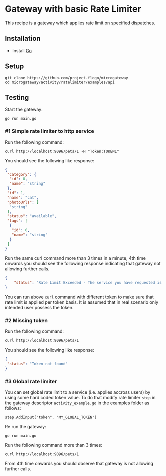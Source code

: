 # Gateway with basic Rate Limiter
This recipe is a gateway which applies rate limit on specified dispatches.

## Installation
* Install [Go](https://golang.org/)

## Setup
```
git clone https://github.com/project-flogo/microgateway
cd microgateway/activity/ratelimiter/examples/api
```

## Testing

Start the gateway:
```
go run main.go
```

### #1 Simple rate limiter to http service

Run the following command:
```
curl http://localhost:9096/pets/1 -H "Token:TOKEN1"
```

You should see the following like response:
```json
{
 "category": {
  "id": 0,
  "name": "string"
 },
 "id": 1,
 "name": "cat",
 "photoUrls": [
  "string"
 ],
 "status": "available",
 "tags": [
  {
   "id": 0,
   "name": "string"
  }
 ]
}
```

Run the same curl command more than 3 times in a minute, 4th time onwards you should see the following response indicating that gateway not allowing further calls.

```json
{
    "status": "Rate Limit Exceeded - The service you have requested is over the allowed limit."
}
```

You can run above `curl` command with different token to make sure that rate limit is applied per token basis. It is assumed that in real scenario only intended user possess the token.

### #2 Missing token

Run the following command:
```bash
curl http://localhost:9096/pets/1
```

You should see the following like response:
```json
{
 "status": "Token not found"
}
```

### #3 Global rate limiter
You can set global rate limit to a service (i.e. applies accross users) by using some hard coded token value. To do that modify rate limiter `step` in the gateway descriptor `activity_example.go` in the examples folder as follows:
```
step.AddInput("token", "MY_GLOBAL_TOKEN")
```

Re run the gateway:
```
go run main.go
```

Run the following command more than 3 times:
```
curl http://localhost:9096/pets/1
```

From 4th time onwards you should observe that gateway is not allowing further calls.
